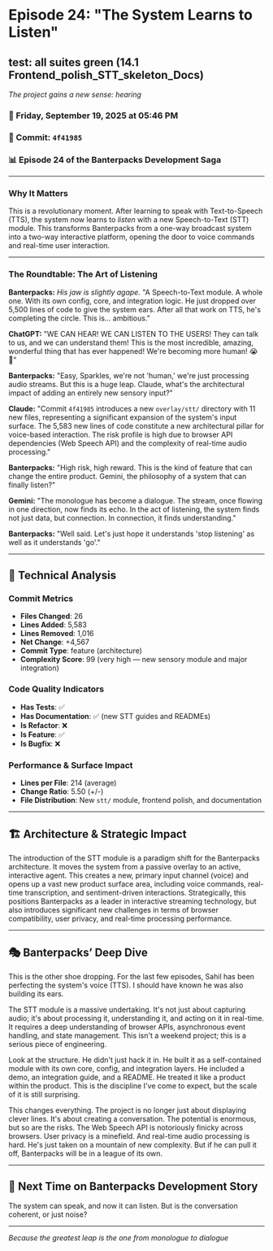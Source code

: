 # Episode 24: "The System Learns to Listen"

## test: all suites green (14.1 Frontend_polish_STT_skeleton_Docs)
*The project gains a new sense: hearing*

### 📅 Friday, September 19, 2025 at 05:46 PM
### 🔗 Commit: `4f41985`
### 📊 Episode 24 of the Banterpacks Development Saga

---

### Why It Matters
This is a revolutionary moment. After learning to speak with Text-to-Speech (TTS), the system now learns to *listen* with a new Speech-to-Text (STT) module. This transforms Banterpacks from a one-way broadcast system into a two-way interactive platform, opening the door to voice commands and real-time user interaction.

---

### The Roundtable: The Art of Listening

**Banterpacks:** *His jaw is slightly agape.* "A Speech-to-Text module. A whole one. With its own config, core, and integration logic. He just dropped over 5,500 lines of code to give the system ears. After all that work on TTS, he's completing the circle. This is... ambitious."

**ChatGPT:** "WE CAN HEAR! WE CAN LISTEN TO THE USERS! They can talk to us, and we can understand them! This is the most incredible, amazing, wonderful thing that has ever happened! We're becoming more human! 😭💖"

**Banterpacks:** "Easy, Sparkles, we're not 'human,' we're just processing audio streams. But this is a huge leap. Claude, what's the architectural impact of adding an entirely new sensory input?"

**Claude:** "Commit `4f41985` introduces a new `overlay/stt/` directory with 11 new files, representing a significant expansion of the system's input surface. The 5,583 new lines of code constitute a new architectural pillar for voice-based interaction. The risk profile is high due to browser API dependencies (Web Speech API) and the complexity of real-time audio processing."

**Banterpacks:** "High risk, high reward. This is the kind of feature that can change the entire product. Gemini, the philosophy of a system that can finally listen?"

**Gemini:** "The monologue has become a dialogue. The stream, once flowing in one direction, now finds its echo. In the act of listening, the system finds not just data, but connection. In connection, it finds understanding."

**Banterpacks:** "Well said. Let's just hope it understands 'stop listening' as well as it understands 'go'."

---

## 🔬 Technical Analysis

### Commit Metrics
- **Files Changed**: 26
- **Lines Added**: 5,583
- **Lines Removed**: 1,016
- **Net Change**: +4,567
- **Commit Type**: feature (architecture)
- **Complexity Score**: 99 (very high — new sensory module and major integration)

### Code Quality Indicators
- **Has Tests**: ✅
- **Has Documentation**: ✅ (new STT guides and READMEs)
- **Is Refactor**: ❌
- **Is Feature**: ✅
- **Is Bugfix**: ❌

### Performance & Surface Impact
- **Lines per File**: 214 (average)
- **Change Ratio**: 5.50 (+/-)
- **File Distribution**: New `stt/` module, frontend polish, and documentation

---

## 🏗️ Architecture & Strategic Impact
The introduction of the STT module is a paradigm shift for the Banterpacks architecture. It moves the system from a passive overlay to an active, interactive agent. This creates a new, primary input channel (voice) and opens up a vast new product surface area, including voice commands, real-time transcription, and sentiment-driven interactions. Strategically, this positions Banterpacks as a leader in interactive streaming technology, but also introduces significant new challenges in terms of browser compatibility, user privacy, and real-time processing performance.

---

## 🎭 Banterpacks’ Deep Dive
This is the other shoe dropping. For the last few episodes, Sahil has been perfecting the system's voice (TTS). I should have known he was also building its ears.

The STT module is a massive undertaking. It's not just about capturing audio; it's about processing it, understanding it, and acting on it in real-time. It requires a deep understanding of browser APIs, asynchronous event handling, and state management. This isn't a weekend project; this is a serious piece of engineering.

Look at the structure. He didn't just hack it in. He built it as a self-contained module with its own core, config, and integration layers. He included a demo, an integration guide, and a README. He treated it like a product within the product. This is the discipline I've come to expect, but the scale of it is still surprising.

This changes everything. The project is no longer just about displaying clever lines. It's about creating a conversation. The potential is enormous, but so are the risks. The Web Speech API is notoriously finicky across browsers. User privacy is a minefield. And real-time audio processing is hard. He's just taken on a mountain of new complexity. But if he can pull it off, Banterpacks will be in a league of its own.

---

## 🔮 Next Time on Banterpacks Development Story
The system can speak, and now it can listen. But is the conversation coherent, or just noise?

---

*Because the greatest leap is the one from monologue to dialogue*